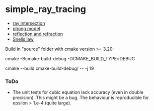 # simple_ray_tracing
- [ray intersection](https://en.wikipedia.org/wiki/Line%E2%80%93sphere_intersection)
- [phong model](https://en.wikipedia.org/wiki/Phong_reflection_model)
- [reflection and refraction](https://www.scratchapixel.com/lessons/3d-basic-rendering/introduction-to-shading/reflection-refraction-fresnel)
- [Snells law](https://en.wikipedia.org/wiki/Snell%27s_law)

Build in "source" folder with cmake version >= 3.20:

cmake -Bcmake-build-debug -DCMAKE_BUILD_TYPE=DEBUG 

cmake --build cmake-build-debug/ -- -j 19

### ToDo
- The unit tests for cubic equation lack accuracy (even in double precision). 
  This might be a bug. The behaviour is reproducible for epsilon > 1.e-4 (quite large).
